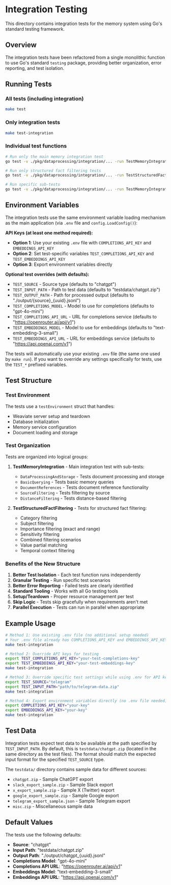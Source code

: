 # Integration Testing

This directory contains integration tests for the memory system using Go's standard testing framework.

## Overview

The integration tests have been refactored from a single monolithic function to use Go's standard `testing` package, providing better organization, error reporting, and test isolation.

## Running Tests

### All tests (including integration)
```bash
make test
```

### Only integration tests
```bash
make test-integration
```

### Individual test functions
```bash
# Run only the main memory integration test
go test -v ./pkg/dataprocessing/integration/... -run TestMemoryIntegration

# Run only structured fact filtering tests
go test -v ./pkg/dataprocessing/integration/... -run TestStructuredFactFiltering

# Run specific sub-tests
go test -v ./pkg/dataprocessing/integration/... -run TestMemoryIntegration/BasicQuerying
```

## Environment Variables

The integration tests use the same environment variable loading mechanism as the main application (via `.env` file and `config.LoadConfig()`):

**API Keys (at least one method required):**
- **Option 1**: Use your existing `.env` file with `COMPLETIONS_API_KEY` and `EMBEDDINGS_API_KEY`
- **Option 2**: Set test-specific variables `TEST_COMPLETIONS_API_KEY` and `TEST_EMBEDDINGS_API_KEY`
- **Option 3**: Export environment variables directly

**Optional test overrides (with defaults):**
- `TEST_SOURCE` - Source type (defaults to "chatgpt")
- `TEST_INPUT_PATH` - Path to test data (defaults to "testdata/chatgpt.zip")
- `TEST_OUTPUT_PATH` - Path for processed output (defaults to "./output/{source}_{uuid}.jsonl")
- `TEST_COMPLETIONS_MODEL` - Model to use for completions (defaults to "gpt-4o-mini")
- `TEST_COMPLETIONS_API_URL` - URL for completions service (defaults to "https://openrouter.ai/api/v1")
- `TEST_EMBEDDINGS_MODEL` - Model to use for embeddings (defaults to "text-embedding-3-small")
- `TEST_EMBEDDINGS_API_URL` - URL for embeddings service (defaults to "https://api.openai.com/v1")

The tests will automatically use your existing `.env` file (the same one used by `make run`). If you want to override any settings specifically for tests, use the `TEST_*` prefixed variables.

## Test Structure

### Test Environment
The tests use a `testEnvironment` struct that handles:
- Weaviate server setup and teardown
- Database initialization
- Memory service configuration
- Document loading and storage

### Test Organization
Tests are organized into logical groups:

1. **TestMemoryIntegration** - Main integration test with sub-tests:
   - `DataProcessingAndStorage` - Tests document processing and storage
   - `BasicQuerying` - Tests basic memory queries
   - `DocumentReferences` - Tests document reference functionality
   - `SourceFiltering` - Tests filtering by source
   - `DistanceFiltering` - Tests distance-based filtering

2. **TestStructuredFactFiltering** - Tests for structured fact filtering:
   - Category filtering
   - Subject filtering  
   - Importance filtering (exact and range)
   - Sensitivity filtering
   - Combined filtering scenarios
   - Value partial matching
   - Temporal context filtering

### Benefits of the New Structure

1. **Better Test Isolation** - Each test function runs independently
2. **Granular Testing** - Run specific test scenarios
3. **Better Error Reporting** - Failed tests are clearly identified
4. **Standard Tooling** - Works with all Go testing tools
5. **Setup/Teardown** - Proper resource management per test
6. **Skip Logic** - Tests skip gracefully when requirements aren't met
7. **Parallel Execution** - Tests can run in parallel when appropriate

## Example Usage

```bash
# Method 1: Use existing .env file (no additional setup needed)
# Your .env file already has COMPLETIONS_API_KEY and EMBEDDINGS_API_KEY
make test-integration

# Method 2: Override API keys for testing
export TEST_COMPLETIONS_API_KEY="your-test-completions-key"
export TEST_EMBEDDINGS_API_KEY="your-test-embeddings-key"
make test-integration

# Method 3: Override specific test settings while using .env for API keys
export TEST_SOURCE="telegram"
export TEST_INPUT_PATH="path/to/telegram-data.zip"
make test-integration

# Method 4: Export environment variables directly (no .env file needed)
export COMPLETIONS_API_KEY="your-key"
export EMBEDDINGS_API_KEY="your-key"
make test-integration
```

## Test Data

Integration tests expect test data to be available at the path specified by `TEST_INPUT_PATH`. By default, this is `testdata/chatgpt.zip` (located in the same directory as the test files). The format should match the expected input format for the specified `TEST_SOURCE` type.

The `testdata/` directory contains sample data for different sources:
- `chatgpt.zip` - Sample ChatGPT export
- `slack_export_sample.zip` - Sample Slack export
- `x_export_sample.zip` - Sample X (Twitter) export
- `google_export_sample.zip` - Sample Google export
- `telegram_export_sample.json` - Sample Telegram export
- `misc.zip` - Miscellaneous sample data

## Default Values

The tests use the following defaults:

- **Source**: "chatgpt"
- **Input Path**: "testdata/chatgpt.zip"
- **Output Path**: "./output/chatgpt_{uuid}.jsonl"
- **Completions Model**: "gpt-4o-mini"
- **Completions API URL**: "https://openrouter.ai/api/v1"
- **Embeddings Model**: "text-embedding-3-small"
- **Embeddings API URL**: "https://api.openai.com/v1" 